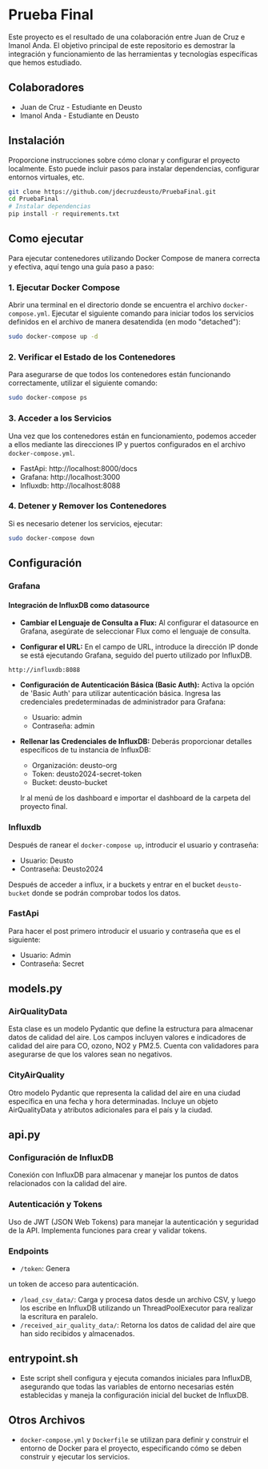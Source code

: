 # Prueba Final

Este proyecto es el resultado de una colaboración entre Juan de Cruz e Imanol Anda. El objetivo principal de este repositorio es demostrar la integración y funcionamiento de las herramientas y tecnologías específicas que hemos estudiado.

## Colaboradores

- Juan de Cruz - Estudiante en Deusto
- Imanol Anda - Estudiante en Deusto

## Instalación

Proporcione instrucciones sobre cómo clonar y configurar el proyecto localmente. Esto puede incluir pasos para instalar dependencias, configurar entornos virtuales, etc.

```bash
git clone https://github.com/jdecruzdeusto/PruebaFinal.git
cd PruebaFinal
# Instalar dependencias
pip install -r requirements.txt
```

## Como ejecutar

Para ejecutar contenedores utilizando Docker Compose de manera correcta y efectiva, aquí tengo una guía paso a paso:

### 1. Ejecutar Docker Compose

Abrir una terminal en el directorio donde se encuentra el archivo `docker-compose.yml`. Ejecutar el siguiente comando para iniciar todos los servicios definidos en el archivo de manera desatendida (en modo "detached"):

```bash
sudo docker-compose up -d
```

### 2. Verificar el Estado de los Contenedores

Para asegurarse de que todos los contenedores están funcionando correctamente, utilizar el siguiente comando:

```bash
sudo docker-compose ps
```

### 3. Acceder a los Servicios

Una vez que los contenedores están en funcionamiento, podemos acceder a ellos mediante las direcciones IP y puertos configurados en el archivo `docker-compose.yml`. 

- FastApi: http://localhost:8000/docs
- Grafana: http://localhost:3000
- Influxdb: http://localhost:8088

### 4. Detener y Remover los Contenedores

Si es necesario detener los servicios, ejecutar:

```bash
sudo docker-compose down
```

## Configuración

### Grafana

#### Integración de InfluxDB como datasource

- **Cambiar el Lenguaje de Consulta a Flux:** Al configurar el datasource en Grafana, asegúrate de seleccionar Flux como el lenguaje de consulta.

- **Configurar el URL:** En el campo de URL, introduce la dirección IP donde se está ejecutando Grafana, seguido del puerto utilizado por InfluxDB.

```plaintext
http://influxdb:8088
```

- **Configuración de Autenticación Básica (Basic Auth):** Activa la opción de 'Basic Auth' para utilizar autenticación básica. Ingresa las credenciales predeterminadas de administrador para Grafana:

  - Usuario: admin
  - Contraseña: admin

- **Rellenar las Credenciales de InfluxDB:** Deberás proporcionar detalles específicos de tu instancia de InfluxDB:

  - Organización: deusto-org
  - Token: deusto2024-secret-token
  - Bucket: deusto-bucket

  Ir al menú de los dashboard e importar el dashboard de la carpeta del proyecto final.

### Influxdb

Después de ranear el `docker-compose up`, introducir el usuario y contraseña:

- Usuario: Deusto
- Contraseña: Deusto2024

Después de acceder a influx, ir a buckets y entrar en el bucket `deusto-bucket` donde se podrán comprobar todos los datos.

### FastApi

Para hacer el post primero introducir el usuario y contraseña que es el siguiente:

- Usuario: Admin
- Contraseña: Secret

## models.py

### AirQualityData

Esta clase es un modelo Pydantic que define la estructura para almacenar datos de calidad del aire. Los campos incluyen valores e indicadores de calidad del aire para CO, ozono, NO2 y PM2.5. Cuenta con validadores para asegurarse de que los valores sean no negativos.

### CityAirQuality

Otro modelo Pydantic que representa la calidad del aire en una ciudad específica en una fecha y hora determinadas. Incluye un objeto AirQualityData y atributos adicionales para el país y la ciudad.

## api.py

### Configuración de InfluxDB

Conexión con InfluxDB para almacenar y manejar los puntos de datos relacionados con la calidad del aire.

### Autenticación y Tokens

Uso de JWT (JSON Web Tokens) para manejar la autenticación y seguridad de la API. Implementa funciones para crear y validar tokens.

### Endpoints

- `/token`: Genera

 un token de acceso para autenticación.
- `/load_csv_data/`: Carga y procesa datos desde un archivo CSV, y luego los escribe en InfluxDB utilizando un ThreadPoolExecutor para realizar la escritura en paralelo.
- `/received_air_quality_data/`: Retorna los datos de calidad del aire que han sido recibidos y almacenados.

## entrypoint.sh

- Este script shell configura y ejecuta comandos iniciales para InfluxDB, asegurando que todas las variables de entorno necesarias estén establecidas y maneja la configuración inicial del bucket de InfluxDB.

## Otros Archivos

- `docker-compose.yml` y `Dockerfile` se utilizan para definir y construir el entorno de Docker para el proyecto, especificando cómo se deben construir y ejecutar los servicios.

